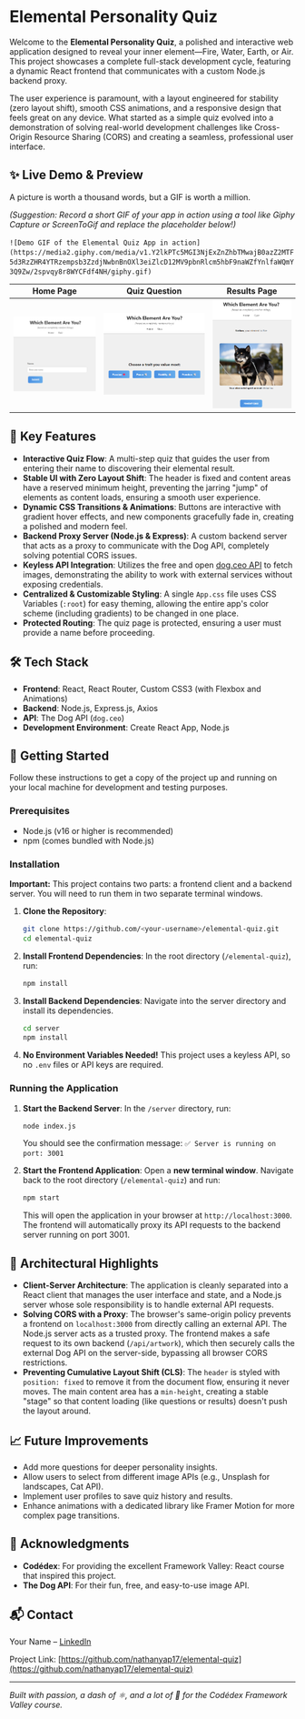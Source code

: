 # Elemental Personality Quiz

Welcome to the **Elemental Personality Quiz**, a polished and interactive web application designed to reveal your inner element—Fire, Water, Earth, or Air. This project showcases a complete full-stack development cycle, featuring a dynamic React frontend that communicates with a custom Node.js backend proxy.

The user experience is paramount, with a layout engineered for stability (zero layout shift), smooth CSS animations, and a responsive design that feels great on any device. What started as a simple quiz evolved into a demonstration of solving real-world development challenges like Cross-Origin Resource Sharing (CORS) and creating a seamless, professional user interface.

## ✨ Live Demo & Preview

A picture is worth a thousand words, but a GIF is worth a million.

*(Suggestion: Record a short GIF of your app in action using a tool like Giphy Capture or ScreenToGif and replace the placeholder below!)*

`![Demo GIF of the Elemental Quiz App in action](https://media2.giphy.com/media/v1.Y2lkPTc5MGI3NjExZnZhbTMwajB0azZ2MTF5d3RzZHR4YTRzempsb3ZzdjNwbnBnOXl3eiZlcD12MV9pbnRlcm5hbF9naWZfYnlfaWQmY3Q9Zw/2spvqy8r8WYCFdf4NH/giphy.gif)`

| Home Page | Quiz Question | Results Page |
|-----------|---------------|--------------|
| ![Home Page](assets/Home.png) | ![Quiz Question](assets/Quiz.png) | ![Results Page](assets/Results.png) |

## 🌟 Key Features

- **Interactive Quiz Flow**: A multi-step quiz that guides the user from entering their name to discovering their elemental result.
- **Stable UI with Zero Layout Shift**: The header is fixed and content areas have a reserved minimum height, preventing the jarring "jump" of elements as content loads, ensuring a smooth user experience.
- **Dynamic CSS Transitions & Animations**: Buttons are interactive with gradient hover effects, and new components gracefully fade in, creating a polished and modern feel.
- **Backend Proxy Server (Node.js & Express)**: A custom backend server that acts as a proxy to communicate with the Dog API, completely solving potential CORS issues.
- **Keyless API Integration**: Utilizes the free and open [dog.ceo API](https://dog.ceo/dog-api/) to fetch images, demonstrating the ability to work with external services without exposing credentials.
- **Centralized & Customizable Styling**: A single `App.css` file uses CSS Variables (`:root`) for easy theming, allowing the entire app's color scheme (including gradients) to be changed in one place.
- **Protected Routing**: The quiz page is protected, ensuring a user must provide a name before proceeding.

## 🛠️ Tech Stack

- **Frontend**: React, React Router, Custom CSS3 (with Flexbox and Animations)
- **Backend**: Node.js, Express.js, Axios
- **API**: The Dog API (`dog.ceo`)
- **Development Environment**: Create React App, Node.js

## 🚀 Getting Started

Follow these instructions to get a copy of the project up and running on your local machine for development and testing purposes.

### Prerequisites
- Node.js (v16 or higher is recommended)
- npm (comes bundled with Node.js)

### Installation

**Important:** This project contains two parts: a frontend client and a backend server. You will need to run them in two separate terminal windows.

1.  **Clone the Repository**:
    ```bash
    git clone https://github.com/<your-username>/elemental-quiz.git
    cd elemental-quiz
    ```

2.  **Install Frontend Dependencies**:
    In the root directory (`/elemental-quiz`), run:
    ```bash
    npm install
    ```

3.  **Install Backend Dependencies**:
    Navigate into the server directory and install its dependencies.
    ```bash
    cd server
    npm install
    ```

4.  **No Environment Variables Needed!**
    This project uses a keyless API, so no `.env` files or API keys are required.

### Running the Application

1.  **Start the Backend Server**:
    In the `/server` directory, run:
    ```bash
    node index.js
    ```
    You should see the confirmation message: `✅ Server is running on port: 3001`

2.  **Start the Frontend Application**:
    Open a **new terminal window**. Navigate back to the root directory (`/elemental-quiz`) and run:
    ```bash
    npm start
    ```
    This will open the application in your browser at `http://localhost:3000`. The frontend will automatically proxy its API requests to the backend server running on port 3001.

## 🧠 Architectural Highlights

- **Client-Server Architecture**: The application is cleanly separated into a React client that manages the user interface and state, and a Node.js server whose sole responsibility is to handle external API requests.
- **Solving CORS with a Proxy**: The browser's same-origin policy prevents a frontend on `localhost:3000` from directly calling an external API. The Node.js server acts as a trusted proxy. The frontend makes a safe request to its own backend (`/api/artwork`), which then securely calls the external Dog API on the server-side, bypassing all browser CORS restrictions.
- **Preventing Cumulative Layout Shift (CLS)**: The `header` is styled with `position: fixed` to remove it from the document flow, ensuring it never moves. The main content area has a `min-height`, creating a stable "stage" so that content loading (like questions or results) doesn't push the layout around.

## 📈 Future Improvements

- Add more questions for deeper personality insights.
- Allow users to select from different image APIs (e.g., Unsplash for landscapes, Cat API).
- Implement user profiles to save quiz history and results.
- Enhance animations with a dedicated library like Framer Motion for more complex page transitions.

## 🙌 Acknowledgments

- **Codédex**: For providing the excellent Framework Valley: React course that inspired this project.
- **The Dog API**: For their fun, free, and easy-to-use image API.

## 📬 Contact

Your Name – [LinkedIn](https://www.linkedin.com/in/nathan-yap-jia-de-8b1836368) 

Project Link: [https://github.com/nathanyap17/elemental-quiz](https://github.com/nathanyap17/elemental-quiz)

---

*Built with passion, a dash of ⚛️, and a lot of 🐶 for the Codédex Framework Valley course.*